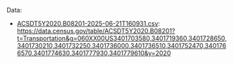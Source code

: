 Data:
- [ACSDT5Y2020.B08201-2025-06-21T160931.csv](ACSDT5Y2020.B08201-2025-06-21T160931.csv): https://data.census.gov/table/ACSDT5Y2020.B08201?t=Transportation&g=060XX00US3401703580,3401719360,3401728650,3401730210,3401732250,3401736000,3401736510,3401752470,3401766570,3401774630,3401777930,3401779610&y=2020
